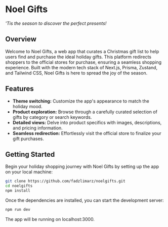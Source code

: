 # Noel Gifts

_'Tis the season to discover the perfect presents!_

## Overview

Welcome to Noel Gifts, a web app that curates a Christmas gift list to help users find and purchase the ideal holiday gifts. This platform redirects shoppers to the official stores for purchase, ensuring a seamless shopping experience. Built with the modern tech stack of Next.js, Prisma, Zustand, and Tailwind CSS, Noel Gifts is here to spread the joy of the season.

## Features

- **Theme switching:** Customize the app's appearance to match the holiday mood.
- **Product exploration:** Browse through a carefully curated selection of gifts by category or search keywords.
- **Detailed views:** Delve into product specifics with images, descriptions, and pricing information.
- **Seamless redirection:** Effortlessly visit the official store to finalize your gift purchases.

## Getting Started

Begin your holiday shopping journey with Noel Gifts by setting up the app on your local machine:

```bash
git clone https://github.com/fadzlimarz/noelgifts.git
cd noelgifts
npm install
```

Once the dependencies are installed, you can start the development server:

```bash
npm run dev
```

The app will be running on localhost:3000.

